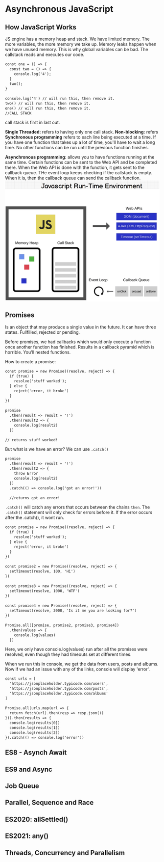 # Asynchronous JavaScript

## How JavaScript Works

JS engine has a memory heap and stack. We have limited memory. The more variables, the more memory we take up. Memory leaks happen when we have unused memory. This is why global variables can be bad. The callstack reads and executes our code.

```
const one = () => {
  const two = () => {
    console.log('4');
  }
  two();
}

console.log('4') // will run this, then remove it.
two() // will run this, then remove it.
one() // will run this, then remove it.
//CALL STACK
```

call stack is first in last out.

**Single Threaded:** refers to having only one call stack.
**Non-blocking:** refers
**Synchronous programming** refers to each line being executed at a time. If you have one function that takes up a lot of time, you'll have to wait a long time. No other functions can be run until the previous function finishes.

**Asynchronous programming:** allows you to have functions running at the same time. Certain functions can be sent to the Web API and be completed there. When the Web API is done with the function, it gets sent to the callback queue. THe event loop keeps checking if the callstack is empty. When it is, then the callback queue can send the callback function.
![JS Run-time environment](/images/js-runtime-environment.png)

## Promises

Is an object that may produce a single value in the future. It can have three states. Fullfilled, rejected or pending.

Before promises, we had callbacks which would only execute a function once another function has finished. Results in a callback pyramid which is horrible. You'll nested functions.

How to create a promise:

```
const promise = new Promise((resolve, reject) => {
  if (true) {
    resolve('stuff worked');
  } else {
    reject('error, it broke')
  }
})

promise
  .then(result => result + '!')
  .then(result2 => {
    console.log(result2)
  })

// returns stuff worked!
```

But what is we have an error? We can use `.catch()`

```
promise
  .then(result => result + '!')
  .then(result2 => {
    throw Error
    console.log(result2)
  })
  .catch(() => console.log('got an error!'))

  //returns got an error!
```

`.catch()` will catch any errors that occurs between the chains `then`. The `.catch()` statement will only check for errors before it. If the error occurs after the .catch(), it wont run.

```
const promise = new Promise((resolve, reject) => {
  if (true) {
    resolve('stuff worked');
  } else {
    reject('error, it broke')
  }
})

const promise2 = new Promise((resolve, reject) => {
  setTimeout(resolve, 100, 'Hi')
})

const promise3 = new Promise((resolve, reject) => {
  setTimeout(resolve, 1000, 'WTF')
})

const promise4 = new Promise((resolve, reject) => {
  setTimeout(resolve, 3000, 'Is it me you are looking for?')
})

Promise.all([promise, promise2, promise3, promise4])
  .then(values => {
    console.log(values)
  })
```

Here, we only have console.log(values) run after all the promises were resolved, even though they had timeouts set at different times.

When we run this in console, we get the data from users, posts and albums. Now if we had an issue with any of the links, console will display 'error'.

```
const urls = [
  'https://jsonplaceholder.typicode.com/users',
  'https://jsonplaceholder.typicode.com/posts',
  'https://jsonplaceholder.typicode.com/albums'
]

Promise.all(urls.map(url => {
  return fetch(url).then(resp => resp.json())
})).then(results => {
  console.log(results[0])
  console.log(results[1])
  console.log(results[2])
}).catch(() => console.log('error'))
```

## ES8 - Asynch Await

## ES9 and Async

## Job Queue

## Parallel, Sequence and Race

## ES2020: allSettled()

## ES2021: any()

## Threads, Concurrency and Parallelism

```

```

```

```

```

```

```

```
